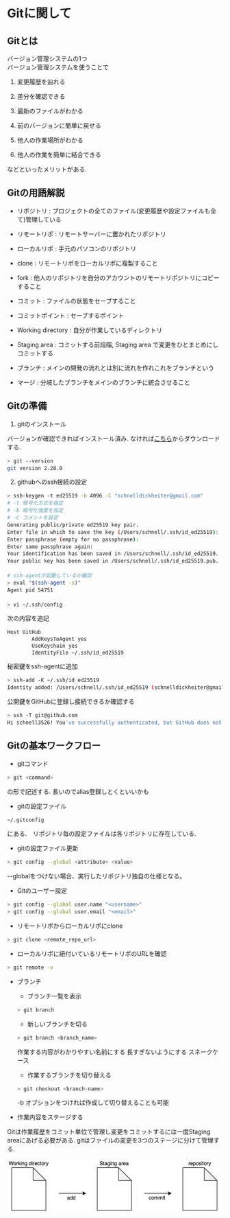 # Gitに関して

## Gitとは

バージョン管理システムの1つ  
バージョン管理システムを使うことで

1. 変更履歴を辿れる

2. 差分を確認できる

3. 最新のファイルがわかる

4. 前のバージョンに簡単に戻せる

5. 他人の作業場所がわかる

6. 他人の作業を簡単に結合できる

などといったメリットがある.

## Gitの用語解説

- リポジトリ : プロジェクトの全てのファイル(変更履歴や設定ファイルも全て)管理している

- リモートリポ : リモートサーバーに置かれたリポジトリ

- ローカルリポ : 手元のパソコンのリポジトリ

- clone : リモートリポをローカルリポに複製すること

- fork : 他人のリポジトリを自分のアカウントのリモートリポジトリにコピーすること

- コミット : ファイルの状態をセーブすること

- コミットポイント : セーブするポイント

- Working directory : 自分が作業しているディレクトリ

- Staging area : コミットする前段階, Staging area で変更をひとまとめにしコミットする

- ブランチ : メインの開発の流れとは別に流れを作れこれをブランチという

- マージ : 分岐したブランチをメインのブランチに統合させること

## Gitの準備

1. gitのインストール

バージョンが確認できればインストール済み. なければ[こちら](https://git-scm.com/downloads)からダウンロードする.

```bash
> git --version
git version 2.28.0
```

2. githubへのssh接続の設定

```bash
> ssh-keygen -t ed25519 -b 4096 -C "schnelldickheiter@gmail.com"
# -t 暗号化方式を指定
# -b 暗号化強度を指定
# -C コメントを設定
Generating public/private ed25519 key pair.
Enter file in which to save the key (/Users/schnell/.ssh/id_ed25519):
Enter passphrase (empty for no passphrase):
Enter same passphrase again:
Your identification has been saved in /Users/schnell/.ssh/id_ed25519.
Your public key has been saved in /Users/schnell/.ssh/id_ed25519.pub.

# ssh-agentが起動しているか確認
> eval "$(ssh-agent -s)"
Agent pid 54751

> vi ~/.ssh/config
```

次の内容を追記

```
Host GitHub
        AddKeysToAgent yes
        UseKeychain yes
        IdentityFile ~/.ssh/id_ed25519
```

秘密鍵をssh-agentに追加

```bash
> ssh-add -K ~/.ssh/id_ed25519
Identity added: /Users/schnell/.ssh/id_ed25519 (schnelldickheiter@gmail.com)
```

公開鍵をGitHubに登録し接続できるか確認する

```bash
> ssh -T git@github.com
Hi schnell3526! You've successfully authenticated, but GitHub does not provide shell access.
```

## Gitの基本ワークフロー

- gitコマンド

```bash
> git <command>
```

の形で記述する. 長いのでalias登録しとくといいかも

- gitの設定ファイル

```bash
~/.gitconfig
```

にある.　リポジトリ毎の設定ファイルは各リポジトリに存在している.

- gitの設定ファイル更新

```bash
> git config --global <attribute> <value>
```

--globalをつけない場合、実行したリポジトリ独自の仕様となる。


- Gitのユーザー設定

```bash
> git config --global user.name "<username>"
> git config --global user.email "<email>"
```

- リモートリポからローカルリポにclone

```bash
> git clone <remote_repo_url>
```

- ローカルリポに紐付いているリモートリポのURLを確認

```bash
> git remote -v
```

- ブランチ

  - ブランチ一覧を表示
  
  ```bash
  > git branch
  ```
  
  - 新しいブランチを切る

  ```bash
  > git branch <branch_name>
  ```

  作業する内容がわかりやすい名前にする
  長すぎないようにする
  スネークケース

  - 作業するブランチを切り替える

  ```bash
  > git checkout <branch-name>
  ```

  -b オプションをつければ作成して切り替えることも可能

- 作業内容をステージする

Gitは作業履歴をコミット単位で管理し変更をコミットするには一度Staging areaにあげる必要がある.
gitはファイルの変更を3つのステージに分けて管理する.

![a](https://github.com/schnell3526/memo/blob/picture/git_github/git01.png?raw=true)

